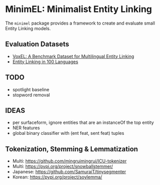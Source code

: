 # MinimEL: Minimalist Entity Linking

The `minimel` package provides a framework to create and evaluate small Entity Linking models.

## Evaluation Datasets

- [VoxEL: A Benchmark Dataset for Multilingual Entity Linking](https://figshare.com/articles/dataset/VoxEL/6539675)
- [Entity Linking in 100 Languages](https://github.com/google-research/google-research/tree/master/dense_representations_for_entity_retrieval/mel)


## TODO

- spotlight baseline
- stopword removal


## IDEAS

- per surfaceform, ignore entities that are an instanceOf the top entity
- NER features
- global binary classifier with (ent feat, sent feat) tuples

## Tokenization, Stemming & Lemmatization
- Multi: https://github.com/mingruimingrui/ICU-tokenizer
- Multi: https://pypi.org/project/snowballstemmer/
- Japanese: https://github.com/SamuraiT/tinysegmenter
- Korean: https://pypi.org/project/soylemma/